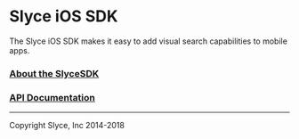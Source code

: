 Slyce iOS SDK
==============

The Slyce iOS SDK makes it easy to add visual search capabilities to mobile apps.

### [About the SlyceSDK](https://docs.slyce.it)

### [API Documentation](http://htmlpreview.github.io/?https://github.com/Slyce-Inc/Slyce-iOS-SDK/blob/release/5.2.1/Documentation/html/index.html)

---

Copyright Slyce, Inc 2014-2018
